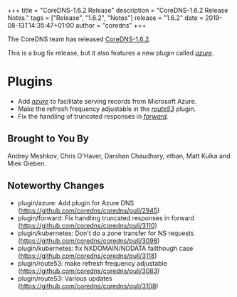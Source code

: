+++
title = "CoreDNS-1.6.2 Release"
description = "CoreDNS-1.6.2 Release Notes."
tags = ["Release", "1.6.2", "Notes"]
release = "1.6.2"
date = 2019-08-13T14:35:47+01:00
author = "coredns"
+++

The CoreDNS team has released
[CoreDNS-1.6.2](https://github.com/coredns/coredns/releases/tag/v1.6.2).

This is a bug fix release, but it also features a new plugin called [*azure*](/plugins/azure).

# Plugins

* Add [*azure*](/plugins/azure) to facilitate serving records from Microsoft Azure.
* Make the refresh frequency adjustable in the [*route53*](/plugins/route53) plugin.
* Fix the handling of truncated responses in [*forward*](/plugins/forward).

## Brought to You By

Andrey Meshkov,
Chris O'Haver,
Darshan Chaudhary,
ethan,
Matt Kulka
and
Miek Gieben.

## Noteworthy Changes

* plugin/azure: Add plugin for Azure DNS (https://github.com/coredns/coredns/pull/2945)
* plugin/forward: Fix handling truncated responses in forward (https://github.com/coredns/coredns/pull/3110)
* plugin/kubernetes: Don't do a zone transfer for NS requests (https://github.com/coredns/coredns/pull/3098)
* plugin/kubernetes: fix NXDOMAIN/NODATA fallthough case (https://github.com/coredns/coredns/pull/3118)
* plugin/route53: make refresh frequency adjustable (https://github.com/coredns/coredns/pull/3083)
* plugin/route53: Various updates (https://github.com/coredns/coredns/pull/3108)
